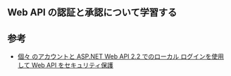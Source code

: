 ## Web API の認証と承認について学習する

## 参考
* [個々 のアカウントと ASP.NET Web API 2.2 でのローカル ログインを使用して Web API をセキュリティ保護](https://docs.microsoft.com/ja-jp/aspnet/web-api/overview/security/individual-accounts-in-web-api)